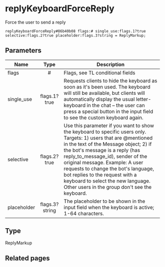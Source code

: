 # replyKeyboardForceReply
Force the user to send a reply

```
replyKeyboardForceReply#86b40b08 flags:# single_use:flags.1?true selective:flags.2?true placeholder:flags.3?string = ReplyMarkup;
```

## Parameters
| Name | Type | Description |
| ---- | :----: | ----------- |
| flags | # | Flags, see TL conditional fields |
| single_use | flags.1?true | Requests clients to hide the keyboard as soon as it's been used. The keyboard will still be available, but clients will automatically display the usual letter-keyboard in the chat – the user can press a special button in the input field to see the custom keyboard again. |
| selective | flags.2?true | Use this parameter if you want to show the keyboard to specific users only. Targets: 1) users that are @mentioned in the text of the Message object; 2) if the bot's message is a reply (has reply_to_message_id), sender of the original message. Example: A user requests to change the bot's language, bot replies to the request with a keyboard to select the new language. Other users in the group don't see the keyboard. |
| placeholder | flags.3?string | The placeholder to be shown in the input field when the keyboard is active; 1-64 characters. |


## Type
ReplyMarkup

## Related pages
